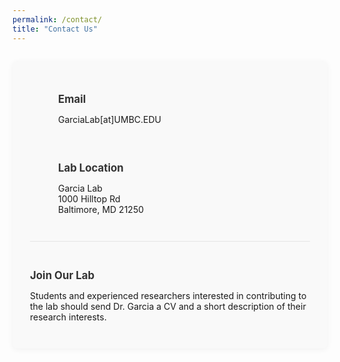 ```yaml
---
permalink: /contact/
title: "Contact Us"
---
```


<style>
.contact-container {
  max-width: 800px;
  margin: 2em auto;
  padding: 2em;
  background: #f9f9f9;
  border-radius: 8px;
  box-shadow: 0 2px 10px rgba(0,0,0,0.05);
}

.contact-item {
  margin-bottom: 1.5em;
  display: flex;
  align-items: flex-start;
}

.contact-icon {
  width: 30px;
  text-align: center;
  margin-right: 15px;
  color: #007bff;
}

.contact-text {
  flex: 1;
}

.contact-heading {
  color: #333;
  margin-bottom: 0.5em;
  font-size: 1.2em;
}

.join-us {
  margin-top: 2em;
  padding-top: 1.5em;
  border-top: 1px solid #e5e5e5;
}
</style>

<div class="contact-container">  
  <div class="contact-item">
    <div class="contact-icon">
      <i class="fas fa-envelope"></i>
    </div>
    <div class="contact-text">
      <h3 class="contact-heading">Email</h3>
      <p>GarciaLab[at]UMBC.EDU</p>
    </div>
  </div>
  
  <div class="contact-item">
    <div class="contact-icon">
      <i class="fas fa-map-marker-alt"></i>
    </div>
    <div class="contact-text">
      <h3 class="contact-heading">Lab Location</h3>
      <p>Garcia Lab<br>
      1000 Hilltop Rd<br>
      Baltimore, MD 21250</p>
    </div>
  </div>
  
  <div class="join-us">
    <h3 class="contact-heading">Join Our Lab</h3>
    <p>Students and experienced researchers interested in contributing to the lab should send Dr. Garcia a CV and a short description of their research interests.</p>
  </div>
</div>